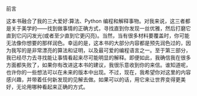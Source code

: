 前言

这本书融合了我的三大爱好:算法、Python 编程和解释事物。对我来说，这三者都是关于美学的——找到做事情的正确方式，寻找直到你发现一丝优雅，然后打磨它直到它闪闪发光(或者至少直到它更闪亮)。当然，当有很多材料要覆盖时，你可能无法像你想要的那样润色。幸运的是，这本书的大部分内容都是预先润色过的，因为我写的是非常漂亮的算法和证明，以及最可爱的编程语言之一。至于第三部分，我已经尽力去寻找能让事情看起来尽可能明显的解释。即便如此，我确信我在很多方面都失败了，如果你有改进这本书的建议，我很乐意收到你的来信。谁知道呢，也许你的一些想法可以在未来的版本中出现。不过，现在，我希望你对这里的内容感兴趣，并带着任何新发现的见解去做。如果可以的话，用它来让世界变得更美好，无论用哪种看起来正确的方式。